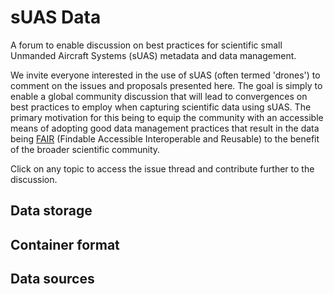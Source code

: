 # sUAS Data
A forum to enable discussion on best practices for scientific small Unmanded Aircraft Systems  (sUAS) metadata and data management.

We invite everyone interested in the use of sUAS (often termed 'drones') to comment on the issues and proposals presented here.  The goal is simply to enable a global community discussion that will lead to convergences on best practices to employ when capturing scientific data using sUAS.  The primary motivation for this being to equip the community with an accessible means of adopting good data management practices that result in the data being [FAIR](https://www.force11.org/group/fairgroup/fairprinciples) (Findable Accessible Interoperable and Reusable) to the benefit of the broader scientific community.

Click on any topic to access the issue thread and contribute further to the discussion.

## Data storage
## Container format
## Data sources
